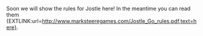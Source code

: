 Soon we will show the rules for Jostle here! In the meantime you can read them {EXTLINK:url=http://www.marksteeregames.com/Jostle_Go_rules.pdf,text=here}.
